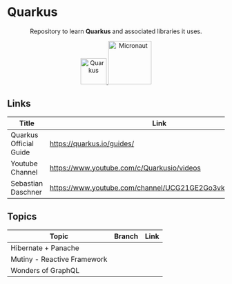 # Quarkus


<p align="center">
  Repository to learn <b> Quarkus </b> and associated libraries it uses.
</p>



<p align="center">
  <a href="https://quarkus.io/guides/">
    <img alt="Quarkus" src="https://avatars3.githubusercontent.com/u/47638783?s=400&v=4" width="60" />
  </a>
  <a href="https://www.graalvm.org/docs/">
    <img alt="Micronaut" src="https://www.graalvm.org/resources/img/graalvm.png" width="100" />
  </a>

</p>


## Links

|Title|Link|
|--|--|
|Quarkus Official Guide|https://quarkus.io/guides/|
|Youtube Channel|https://www.youtube.com/c/Quarkusio/videos|
|Sebastian Daschner|https://www.youtube.com/channel/UCG21GE2Go3vkj7mrs675ysA|

## Topics 


|Topic|Branch|Link|
|--|--|--|
|Hibernate + Panache|||
|Mutiny - Reactive Framework|||
|Wonders of GraphQL|||
